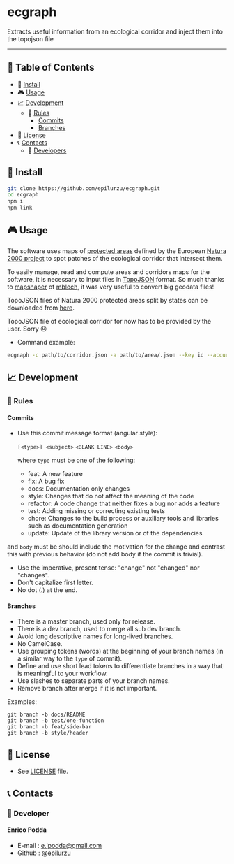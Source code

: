 # ecgraph

Extracts useful information from an ecological corridor and inject them into the topojson file

___

## :paperclip: Table of Contents
- :hammer: [Install](#hammer-install)
- :video_game: [Usage](#video_game-usage)
- :chart_with_upwards_trend: [Development](#chart_with_upwards_trend-development)
  - :scroll: [Rules](#scroll-rules)
    - [Commits](#commits)
    - [Branches](#branches)
- :page_facing_up: [License](#page_facing_up-license)
- :telephone_receiver: [Contacts](#telephone_receiver-contacts)
  - :boy: [Developers](#boy-developers)

## :hammer: Install

```bash
git clone https://github.com/epilurzu/ecgraph.git
cd ecgraph
npm i
npm link
```

## :video_game: Usage

The software uses maps of [protected areas](https://www.eea.europa.eu/data-and-maps/data/natura-11) defined by the European [Natura 2000 project](https://ec.europa.eu/environment/nature/natura2000/) to spot patches of the ecological corridor that intersect them.

To easily manage, read and compute areas and corridors maps for the software, it is necessary to input files in [TopoJSON](https://github.com/topojson/topojson-specification/blob/master/README.md) format. So much thanks to [mapshaper](https://github.com/mbloch/mapshaper) of [mbloch](https://github.com/mbloch), it was very useful to convert big geodata files!

TopoJSON files of Natura 2000 protected areas split by states can be downloaded from [here](https://mega.nz/file/NANynRSC#aTELyREopayF35OK1rZv5sklPPypubycqYCkzu_oTRU).

TopoJSON file of ecological corridor for now has to be provided by the user. Sorry :disappointed:

* Command example:  

```bash
ecgraph -c path/to/corridor.json -a path/to/area/.json --key id --accuracy 0.00001 --max_degree 4 --max_distance 10 -o path to output
```

## :chart_with_upwards_trend: Development

### :scroll: Rules

#### Commits

* Use this commit message format (angular style):  

    `[<type>] <subject>`
    `<BLANK LINE>`
    `<body>`

    where `type` must be one of the following:

    - feat: A new feature
    - fix: A bug fix
    - docs: Documentation only changes
    - style: Changes that do not affect the meaning of the code
    - refactor: A code change that neither fixes a bug nor adds a feature
    - test: Adding missing or correcting existing tests
    - chore: Changes to the build process or auxiliary tools and libraries such as documentation generation
    - update: Update of the library version or of the dependencies

and `body` must be should include the motivation for the change and contrast this with previous behavior (do not add body if the commit is trivial). 

* Use the imperative, present tense: "change" not "changed" nor "changes".
* Don't capitalize first letter.
* No dot (.) at the end.

#### Branches

* There is a master branch, used only for release.
* There is a dev branch, used to merge all sub dev branch.
* Avoid long descriptive names for long-lived branches.
* No CamelCase.
* Use grouping tokens (words) at the beginning of your branch names (in a similar way to the `type` of commit).
* Define and use short lead tokens to differentiate branches in a way that is meaningful to your workflow.
* Use slashes to separate parts of your branch names.
* Remove branch after merge if it is not important.

Examples:
    
    git branch -b docs/README
    git branch -b test/one-function
    git branch -b feat/side-bar
    git branch -b style/header

## :page_facing_up: License
* See [LICENSE](https://github.com/epilurzu/ecgraph/blob/master/LICENSE) file.

## :telephone_receiver: Contacts
### :boy: Developer

#### Enrico Podda
* E-mail : e.ipodda@gmail.com
* Github : [@epilurzu](https://github.com/epilurzu)